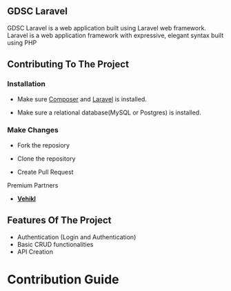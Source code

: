 ## GDSC Laravel

GDSC Laravel is a web application built using Laravel web framework. 
Laravel is a web application framework with expressive, elegant syntax built using PHP

## Contributing To The Project

### Installation 

- Make sure [Composer](https://getcomposer.org/) and [Laravel](https://laravel.com) is installed.

- Make sure a relational database(MySQL or Postgres) is installed.


### Make Changes

- Fork the reposiory 

- Clone the repository

- Create Pull Request


 Premium Partners

- **[Vehikl](https://vehikl.com/)**

## Features Of The Project

- Authentication (Login and Authentication)
- Basic CRUD functionalities
- API Creation

# Contribution Guide
